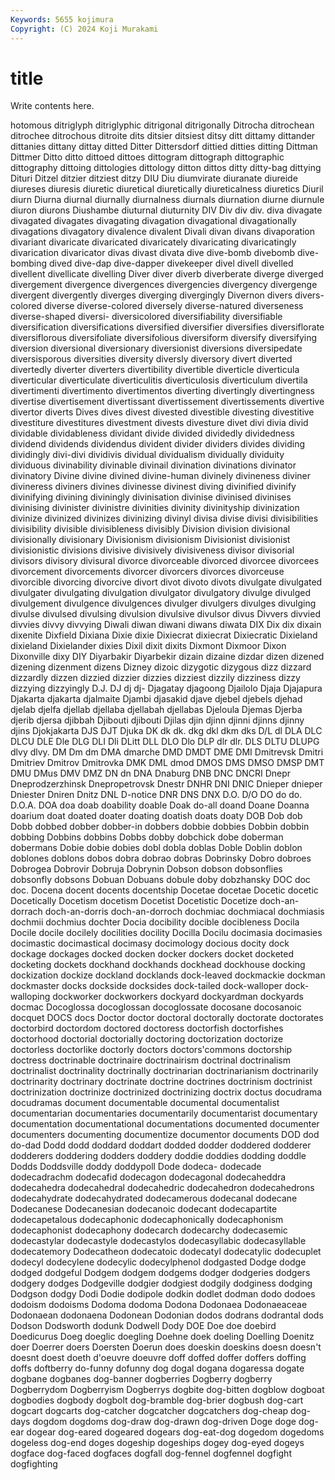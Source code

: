 ```yaml
---
Keywords: 5655 kojimura
Copyright: (C) 2024 Koji Murakami
---
```


# title

Write contents here.



hotomous
ditriglyph ditriglyphic ditrigonal ditrigonally Ditrocha ditrochean ditrochee ditrochous ditroite dits
ditsier ditsiest ditsy ditt dittamy dittander dittanies dittany dittay ditted
Ditter Dittersdorf dittied ditties ditting Dittman Dittmer Ditto ditto dittoed
dittoes dittogram dittograph dittographic dittography dittoing dittologies dittology ditton dittos
ditty ditty-bag dittying Dituri Ditzel ditzier ditziest ditzy DIU Diu
diumvirate diuranate diureide diureses diuresis diuretic diuretical diuretically diureticalness diuretics
Diuril diurn Diurna diurnal diurnally diurnalness diurnals diurnation diurne diurnule
diuron diurons Diushambe diuturnal diuturnity DIV Div div div. diva
divagate divagated divagates divagating divagation divagational divagationally divagations divagatory divalence
divalent Divali divan divans divaporation divariant divaricate divaricated divaricately divaricating
divaricatingly divarication divaricator divas divast divata dive dive-bomb divebomb dive-bombing
dived dive-dap dive-dapper divekeeper divel divell divelled divellent divellicate divelling
Diver diver diverb diverberate diverge diverged divergement divergence divergences divergencies
divergency divergenge divergent divergently diverges diverging divergingly Divernon divers divers-colored
diverse diverse-colored diversely diverse-natured diverseness diverse-shaped diversi- diversicolored diversifiability diversifiable
diversification diversifications diversified diversifier diversifies diversiflorate diversiflorous diversifoliate diversifolious diversiform
diversify diversifying diversion diversional diversionary diversionist diversions diversipedate diversisporous diversities
diversity diversly diversory divert diverted divertedly diverter diverters divertibility divertible
diverticle diverticula diverticular diverticulate diverticulitis diverticulosis diverticulum divertila divertimenti divertimento
divertimentos diverting divertingly divertingness divertise divertisement divertissant divertissement divertissements divertive
divertor diverts Dives dives divest divested divestible divesting divestitive divestiture
divestitures divestment divests divesture divet divi divia divid dividable dividableness
dividant divide divided dividedly dividedness dividend dividends dividendus divident divider
dividers divides dividing dividingly divi-divi dividivis dividual dividualism dividually dividuity
dividuous divinability divinable divinail divination divinations divinator divinatory Divine divine
divined divine-human divinely divineness diviner divineress diviners divines divinesse divinest
diving divinified divinify divinifying divining diviningly divinisation divinise divinised divinises
divinising divinister divinistre divinities divinity divinityship divinization divinize divinized divinizes
divinizing divinyl divisa divise divisi divisibilities divisibility divisible divisibleness divisibly
Division division divisional divisionally divisionary Divisionism divisionism Divisionist divisionist divisionistic
divisions divisive divisively divisiveness divisor divisorial divisors divisory divisural divorce
divorceable divorced divorcee divorcees divorcement divorcements divorcer divorcers divorces divorceuse
divorcible divorcing divorcive divort divot divoto divots divulgate divulgated divulgater
divulgating divulgation divulgator divulgatory divulge divulged divulgement divulgence divulgences divulger
divulgers divulges divulging divulse divulsed divulsing divulsion divulsive divulsor divus
Divvers divvied divvies divvy divvying Diwali diwan diwani diwans diwata
DIX Dix dix dixain dixenite Dixfield Dixiana Dixie dixie Dixiecrat
dixiecrat Dixiecratic Dixieland dixieland Dixielander dixies Dixil dixit dixits Dixmont
Dixmoor Dixon Dixonville dixy DIY Diyarbakir Diyarbekir dizain dizaine dizdar
dizen dizened dizening dizenment dizens Dizney dizoic dizygotic dizygous dizz
dizzard dizzardly dizzen dizzied dizzier dizzies dizziest dizzily dizziness dizzy
dizzying dizzyingly D.J. DJ dj dj- Djagatay djagoong Djailolo Djaja
Djajapura Djakarta djakarta djalmaite Djambi djasakid djave djebel djebels djehad
djelab djelfa djellab djellaba djellabah djellabas Djeloula Djemas Djerba djerib
djersa djibbah Djibouti djibouti Djilas djin djinn djinni djinns djinny
djins Djokjakarta DJS DJT Djuka DK dk dk. dkg dkl
dkm dks D/L dl DLA DLC DLCU DLE Dle DLG
DLI Dli DLitt DLL DLO Dlo DLP dlr dlr. DLS
DLTU DLUPG dlvy dlvy. DM Dm dm DMA dmarche DMD
DMDT DME DMI Dmitrevsk Dmitri Dmitriev Dmitrov Dmitrovka DMK DML
dmod DMOS DMS DMSO DMSP DMT DMU DMus DMV DMZ
DN dn DNA Dnaburg DNB DNC DNCRI Dnepr Dneprodzerzhinsk Dnepropetrovsk
Dnestr DNHR DNI DNIC Dnieper dnieper Dniester Dniren Dnitz DNL
D-notice DNR DNS DNX D.O. D/O DO do do. D.O.A.
DOA doa doab doability doable Doak do-all doand Doane Doanna
doarium doat doated doater doating doatish doats doaty DOB Dob
dob Dobb dobbed dobber dobber-in dobbers dobbie dobbies Dobbin dobbin
dobbing Dobbins dobbins Dobbs dobby dobchick dobe doberman dobermans Dobie
dobie dobies dobl dobla doblas Doble Doblin doblon doblones doblons
dobos dobra dobrao dobras Dobrinsky Dobro dobroes Dobrogea Dobrovir Dobruja
Dobrynin Dobson dobson dobsonflies dobsonfly dobsons Dobuan Dobuans dobule doby
dobzhansky DOC doc doc. Docena docent docents docentship Docetae docetae
Docetic docetic Docetically Docetism docetism Docetist Docetistic Docetize doch-an-dorrach doch-an-dorris
doch-an-dorroch dochmiac dochmiacal dochmiasis dochmii dochmius dochter Docia docibility docible
docibleness Docila Docile docile docilely docilities docility Docilla Docilu docimasia
docimasies docimastic docimastical docimasy docimology docious docity dock dockage dockages
docked docken docker dockers docket docketed docketing dockets dockhand dockhands
dockhead dockhouse docking dockization dockize dockland docklands dock-leaved dockmackie dockman
dockmaster docks dockside docksides dock-tailed dock-walloper dock-walloping dockworker dockworkers dockyard
dockyardman dockyards docmac Docoglossa docoglossan docoglossate docosane docosanoic docquet DOCS
docs Doctor doctor doctoral doctorally doctorate doctorates doctorbird doctordom doctored
doctoress doctorfish doctorfishes doctorhood doctorial doctorially doctoring doctorization doctorize doctorless
doctorlike doctorly doctors doctors'commons doctorship doctress doctrinable doctrinaire doctrinairism doctrinal
doctrinalism doctrinalist doctrinality doctrinally doctrinarian doctrinarianism doctrinarily doctrinarity doctrinary doctrinate
doctrine doctrines doctrinism doctrinist doctrinization doctrinize doctrinized doctrinizing doctrix doctus
docudrama docudramas document documentable documental documentalist documentarian documentaries documentarily documentarist
documentary documentation documentational documentations documented documenter documenters documenting documentize documentor
documents DOD dod do-dad Dodd dodd doddard doddart dodded dodder
doddered dodderer dodderers doddering dodders doddery doddie doddies dodding doddle
Dodds Doddsville doddy doddypoll Dode dodeca- dodecade dodecadrachm dodecafid dodecagon
dodecagonal dodecaheddra dodecahedra dodecahedral dodecahedric dodecahedron dodecahedrons dodecahydrate dodecahydrated dodecamerous
dodecanal dodecane Dodecanese Dodecanesian dodecanoic dodecant dodecapartite dodecapetalous dodecaphonic dodecaphonically
dodecaphonism dodecaphonist dodecaphony dodecarch dodecarchy dodecasemic dodecastylar dodecastyle dodecastylos dodecasyllabic
dodecasyllable dodecatemory Dodecatheon dodecatoic dodecatyl dodecatylic dodecuplet dodecyl dodecylene dodecylic
dodecylphenol dodgasted Dodge dodge dodged dodgeful Dodgem dodgem dodgems dodger
dodgeries dodgers dodgery dodges Dodgeville dodgier dodgiest dodgily dodginess dodging
Dodgson dodgy Dodi Dodie dodipole dodkin dodlet dodman dodo dodoes
dodoism dodoisms Dodoma dodoma Dodona Dodonaea Dodonaeaceae Dodonaean dodonaena Dodonean
Dodonian dodos dodrans dodrantal dods Dodson Dodsworth dodunk Dodwell Dody
DOE Doe doe doebird Doedicurus Doeg doeglic doegling Doehne doek
doeling Doelling Doenitz doer Doerrer doers Doersten Doerun does doeskin
doeskins doesn doesn't doesnt doest doeth d'oeuvre doeuvre doff doffed
doffer doffers doffing doffs doftberry do-funny dofunny dog dogal dogana
dogaressa dogate dogbane dogbanes dog-banner dogberries Dogberry dogberry Dogberrydom Dogberryism
Dogberrys dogbite dog-bitten dogblow dogboat dogbodies dogbody dogbolt dog-bramble dog-brier
dogbush dog-cart dogcart dogcarts dog-catcher dogcatcher dogcatchers dog-cheap dog-days dogdom
dogdoms dog-draw dog-drawn dog-driven Doge doge dog-ear dogear dog-eared dogeared
dogears dog-eat-dog dogedom dogedoms dogeless dog-end doges dogeship dogeships dogey
dog-eyed dogeys dogface dog-faced dogfaces dogfall dog-fennel dogfennel dogfight dogfighting
